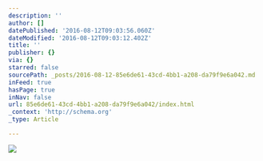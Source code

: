 ```yaml
---
description: ''
author: []
datePublished: '2016-08-12T09:03:56.060Z'
dateModified: '2016-08-12T09:03:12.402Z'
title: ''
publisher: {}
via: {}
starred: false
sourcePath: _posts/2016-08-12-85e6de61-43cd-4bb1-a208-da79f9e6a042.md
inFeed: true
hasPage: true
inNav: false
url: 85e6de61-43cd-4bb1-a208-da79f9e6a042/index.html
_context: 'http://schema.org'
_type: Article

---
```

![](https://the-grid-user-content.s3-us-west-2.amazonaws.com/6dbb65f2-13db-4269-b382-a83c134d7b2c.jpg)